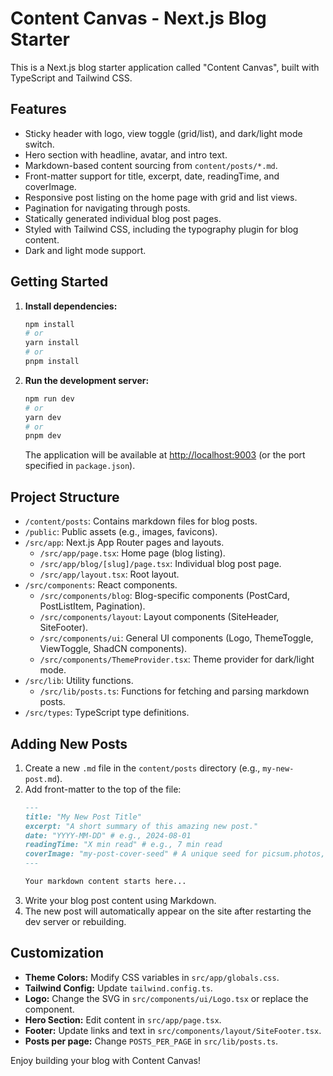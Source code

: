 # Content Canvas - Next.js Blog Starter

This is a Next.js blog starter application called "Content Canvas", built with TypeScript and Tailwind CSS.

## Features

- Sticky header with logo, view toggle (grid/list), and dark/light mode switch.
- Hero section with headline, avatar, and intro text.
- Markdown-based content sourcing from `content/posts/*.md`.
- Front-matter support for title, excerpt, date, readingTime, and coverImage.
- Responsive post listing on the home page with grid and list views.
- Pagination for navigating through posts.
- Statically generated individual blog post pages.
- Styled with Tailwind CSS, including the typography plugin for blog content.
- Dark and light mode support.

## Getting Started

1.  **Install dependencies:**
    ```bash
    npm install
    # or
    yarn install
    # or
    pnpm install
    ```

2.  **Run the development server:**
    ```bash
    npm run dev
    # or
    yarn dev
    # or
    pnpm dev
    ```
    The application will be available at [http://localhost:9003](http://localhost:9003) (or the port specified in `package.json`).

## Project Structure

-   `/content/posts`: Contains markdown files for blog posts.
-   `/public`: Public assets (e.g., images, favicons).
-   `/src/app`: Next.js App Router pages and layouts.
    -   `/src/app/page.tsx`: Home page (blog listing).
    -   `/src/app/blog/[slug]/page.tsx`: Individual blog post page.
    -   `/src/app/layout.tsx`: Root layout.
-   `/src/components`: React components.
    -   `/src/components/blog`: Blog-specific components (PostCard, PostListItem, Pagination).
    -   `/src/components/layout`: Layout components (SiteHeader, SiteFooter).
    -   `/src/components/ui`: General UI components (Logo, ThemeToggle, ViewToggle, ShadCN components).
    -   `/src/components/ThemeProvider.tsx`: Theme provider for dark/light mode.
-   `/src/lib`: Utility functions.
    -   `/src/lib/posts.ts`: Functions for fetching and parsing markdown posts.
-   `/src/types`: TypeScript type definitions.

## Adding New Posts

1.  Create a new `.md` file in the `content/posts` directory (e.g., `my-new-post.md`).
2.  Add front-matter to the top of the file:
    ```markdown
    ---
    title: "My New Post Title"
    excerpt: "A short summary of this amazing new post."
    date: "YYYY-MM-DD" # e.g., 2024-08-01
    readingTime: "X min read" # e.g., 7 min read
    coverImage: "my-post-cover-seed" # A unique seed for picsum.photos, or "no-cover"
    ---

    Your markdown content starts here...
    ```
3.  Write your blog post content using Markdown.
4.  The new post will automatically appear on the site after restarting the dev server or rebuilding.

## Customization

-   **Theme Colors:** Modify CSS variables in `src/app/globals.css`.
-   **Tailwind Config:** Update `tailwind.config.ts`.
-   **Logo:** Change the SVG in `src/components/ui/Logo.tsx` or replace the component.
-   **Hero Section:** Edit content in `src/app/page.tsx`.
-   **Footer:** Update links and text in `src/components/layout/SiteFooter.tsx`.
-   **Posts per page:** Change `POSTS_PER_PAGE` in `src/lib/posts.ts`.

Enjoy building your blog with Content Canvas!
